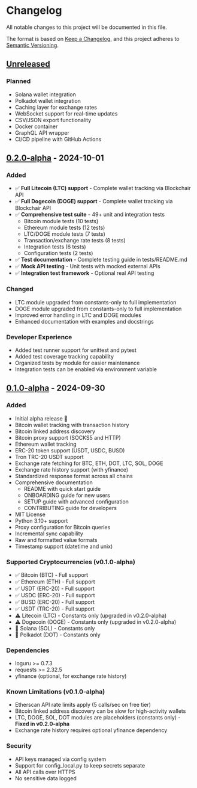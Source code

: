 # Changelog

All notable changes to this project will be documented in this file.

The format is based on [Keep a Changelog](https://keepachangelog.com/en/1.0.0/),
and this project adheres to [Semantic Versioning](https://semver.org/spec/v2.0.0.html).

## [Unreleased]

### Planned
- Solana wallet integration
- Polkadot wallet integration
- Caching layer for exchange rates
- WebSocket support for real-time updates
- CSV/JSON export functionality
- Docker container
- GraphQL API wrapper
- CI/CD pipeline with GitHub Actions

## [0.2.0-alpha] - 2024-10-01

### Added
- ✅ **Full Litecoin (LTC) support** - Complete wallet tracking via Blockchair API
- ✅ **Full Dogecoin (DOGE) support** - Complete wallet tracking via Blockchair API  
- ✅ **Comprehensive test suite** - 49+ unit and integration tests
  - Bitcoin module tests (10 tests)
  - Ethereum module tests (12 tests)
  - LTC/DOGE module tests (7 tests)
  - Transaction/exchange rate tests (8 tests)
  - Integration tests (6 tests)
  - Configuration tests (2 tests)
- ✅ **Test documentation** - Complete testing guide in tests/README.md
- ✅ **Mock API testing** - Unit tests with mocked external APIs
- ✅ **Integration test framework** - Optional real API testing

### Changed
- LTC module upgraded from constants-only to full implementation
- DOGE module upgraded from constants-only to full implementation
- Improved error handling in LTC and DOGE modules
- Enhanced documentation with examples and docstrings

### Developer Experience
- Added test runner support for unittest and pytest
- Added test coverage tracking capability
- Organized tests by module for easier maintenance
- Integration tests can be enabled via environment variable

## [0.1.0-alpha] - 2024-09-30

### Added
- Initial alpha release 🎉
- Bitcoin wallet tracking with transaction history
- Bitcoin linked address discovery
- Bitcoin proxy support (SOCKS5 and HTTP)
- Ethereum wallet tracking
- ERC-20 token support (USDT, USDC, BUSD)
- Tron TRC-20 USDT support
- Exchange rate fetching for BTC, ETH, DOT, LTC, SOL, DOGE
- Exchange rate history support (with yfinance)
- Standardized response format across all chains
- Comprehensive documentation
  - README with quick start guide
  - ONBOARDING guide for new users
  - SETUP guide with advanced configuration
  - CONTRIBUTING guide for developers
- MIT License
- Python 3.10+ support
- Proxy configuration for Bitcoin queries
- Incremental sync capability
- Raw and formatted value formats
- Timestamp support (datetime and unix)

### Supported Cryptocurrencies (v0.1.0-alpha)
- ✅ Bitcoin (BTC) - Full support
- ✅ Ethereum (ETH) - Full support
- ✅ USDT (ERC-20) - Full support
- ✅ USDC (ERC-20) - Full support
- ✅ BUSD (ERC-20) - Full support
- ✅ USDT (TRC-20) - Full support
- ⚠️ Litecoin (LTC) - Constants only (upgraded in v0.2.0-alpha)
- ⚠️ Dogecoin (DOGE) - Constants only (upgraded in v0.2.0-alpha)
- 🚧 Solana (SOL) - Constants only
- 🚧 Polkadot (DOT) - Constants only

### Dependencies
- loguru >= 0.7.3
- requests >= 2.32.5
- yfinance (optional, for exchange rate history)

### Known Limitations (v0.1.0-alpha)
- Etherscan API rate limits apply (5 calls/sec on free tier)
- Bitcoin linked address discovery can be slow for high-activity wallets
- LTC, DOGE, SOL, DOT modules are placeholders (constants only) - **Fixed in v0.2.0-alpha**
- Exchange rate history requires optional yfinance dependency

### Security
- API keys managed via config system
- Support for config_local.py to keep secrets separate
- All API calls over HTTPS
- No sensitive data logged

[Unreleased]: https://github.com/brendadeeznuts1111/crypto-manager/compare/v0.2.0-alpha...HEAD
[0.2.0-alpha]: https://github.com/brendadeeznuts1111/crypto-manager/compare/v0.1.0-alpha...v0.2.0-alpha
[0.1.0-alpha]: https://github.com/brendadeeznuts1111/crypto-manager/releases/tag/v0.1.0-alpha

